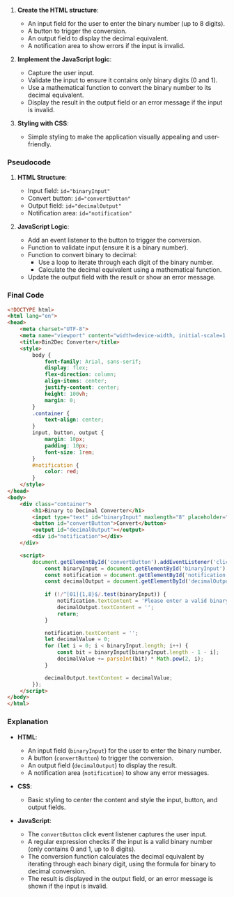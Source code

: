 1. **Create the HTML structure**:
    - An input field for the user to enter the binary number (up to 8 digits).
    - A button to trigger the conversion.
    - An output field to display the decimal equivalent.
    - A notification area to show errors if the input is invalid.

2. **Implement the JavaScript logic**:
    - Capture the user input.
    - Validate the input to ensure it contains only binary digits (0 and 1).
    - Use a mathematical function to convert the binary number to its decimal equivalent.
    - Display the result in the output field or an error message if the input is invalid.

3. **Styling with CSS**:
    - Simple styling to make the application visually appealing and user-friendly.

### Pseudocode

1. **HTML Structure**:
    - Input field: `id="binaryInput"`
    - Convert button: `id="convertButton"`
    - Output field: `id="decimalOutput"`
    - Notification area: `id="notification"`

2. **JavaScript Logic**:
    - Add an event listener to the button to trigger the conversion.
    - Function to validate input (ensure it is a binary number).
    - Function to convert binary to decimal:
        - Use a loop to iterate through each digit of the binary number.
        - Calculate the decimal equivalent using a mathematical function.
    - Update the output field with the result or show an error message.

### Final Code

```html
<!DOCTYPE html>
<html lang="en">
<head>
    <meta charset="UTF-8">
    <meta name="viewport" content="width=device-width, initial-scale=1.0">
    <title>Bin2Dec Converter</title>
    <style>
        body {
            font-family: Arial, sans-serif;
            display: flex;
            flex-direction: column;
            align-items: center;
            justify-content: center;
            height: 100vh;
            margin: 0;
        }
        .container {
            text-align: center;
        }
        input, button, output {
            margin: 10px;
            padding: 10px;
            font-size: 1rem;
        }
        #notification {
            color: red;
        }
    </style>
</head>
<body>
    <div class="container">
        <h1>Binary to Decimal Converter</h1>
        <input type="text" id="binaryInput" maxlength="8" placeholder="Enter up to 8 binary digits">
        <button id="convertButton">Convert</button>
        <output id="decimalOutput"></output>
        <div id="notification"></div>
    </div>

    <script>
        document.getElementById('convertButton').addEventListener('click', function() {
            const binaryInput = document.getElementById('binaryInput').value;
            const notification = document.getElementById('notification');
            const decimalOutput = document.getElementById('decimalOutput');
            
            if (!/^[01]{1,8}$/.test(binaryInput)) {
                notification.textContent = 'Please enter a valid binary number (0 or 1) up to 8 digits.';
                decimalOutput.textContent = '';
                return;
            }

            notification.textContent = '';
            let decimalValue = 0;
            for (let i = 0; i < binaryInput.length; i++) {
                const bit = binaryInput[binaryInput.length - 1 - i];
                decimalValue += parseInt(bit) * Math.pow(2, i);
            }

            decimalOutput.textContent = decimalValue;
        });
    </script>
</body>
</html>
```

### Explanation
- **HTML**:
  - An input field (`binaryInput`) for the user to enter the binary number.
  - A button (`convertButton`) to trigger the conversion.
  - An output field (`decimalOutput`) to display the result.
  - A notification area (`notification`) to show any error messages.

- **CSS**:
  - Basic styling to center the content and style the input, button, and output fields.

- **JavaScript**:
  - The `convertButton` click event listener captures the user input.
  - A regular expression checks if the input is a valid binary number (only contains 0 and 1, up to 8 digits).
  - The conversion function calculates the decimal equivalent by iterating through each binary digit, using the formula for binary to decimal conversion.
  - The result is displayed in the output field, or an error message is shown if the input is invalid.

